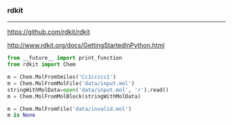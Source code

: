 ### rdkit
---
https://github.com/rdkit/rdkit

http://www.rdkit.org/docs/GettingStartedInPython.html

```py
from __future__ import print_function
from rdkit import Chem

m = Chem.MolFromSmiles('Cc1ccccc1')
m = Chem.MolFromMolFile('data/input.mol')
stringWithMolData=open('data/input.mol', 'r').read()
m = Chem.MolFromMolBlock(stringWithMolData)

m = Chem.MolFromFile('data/invalid.mol')
m is None
```

```
```

```
```


